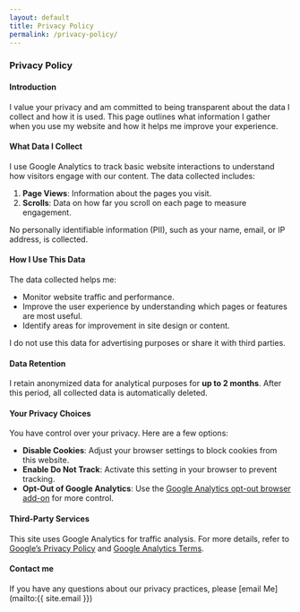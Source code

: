 ```yaml
---
layout: default
title: Privacy Policy
permalink: /privacy-policy/
---
```

### **Privacy Policy**

#### **Introduction**
I value your privacy and am committed to being transparent about the data I collect and how it is used. This page outlines what information I gather when you use my website and how it helps me improve your experience.

#### **What Data I Collect**
I use Google Analytics to track basic website interactions to understand how visitors engage with our content. The data collected includes:

1. **Page Views**: Information about the pages you visit.
2. **Scrolls**: Data on how far you scroll on each page to measure engagement.

No personally identifiable information (PII), such as your name, email, or IP address, is collected.

#### **How I Use This Data**
The data collected helps me:
- Monitor website traffic and performance.
- Improve the user experience by understanding which pages or features are most useful.
- Identify areas for improvement in site design or content.

I do not use this data for advertising purposes or share it with third parties.

#### **Data Retention**
I retain anonymized data for analytical purposes for **up to 2 months**. After this period, all collected data is automatically deleted.

#### **Your Privacy Choices**
You have control over your privacy. Here are a few options:
- **Disable Cookies**: Adjust your browser settings to block cookies from this website.
- **Enable Do Not Track**: Activate this setting in your browser to prevent tracking.
- **Opt-Out of Google Analytics**: Use the [Google Analytics opt-out browser add-on](https://tools.google.com/dlpage/gaoptout/) for more control.

#### **Third-Party Services**
This site uses Google Analytics for traffic analysis. For more details, refer to [Google’s Privacy Policy](https://policies.google.com/privacy) and [Google Analytics Terms](https://marketingplatform.google.com/about/analytics/terms/us/).

#### **Contact me**
If you have any questions about our privacy practices, please [email Me](mailto:{{ site.email }})
